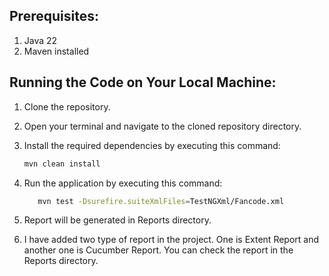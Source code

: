 ## Prerequisites:
1. Java 22
2. Maven installed

## Running the Code on Your Local Machine:
1. Clone the repository.
2. Open your terminal and navigate to the cloned repository directory.
3. Install the required dependencies by executing this command:
   ```bash
   mvn clean install
    ```
4. Run the application by executing this command:
   ```bash
      mvn test -Dsurefire.suiteXmlFiles=TestNGXml/Fancode.xml
      ```
   
5. Report will be generated in Reports directory.
6. I have added two type of report in the project. One is Extent Report and another one is Cucumber Report. You can check the report in the Reports directory.